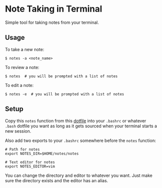 Note Taking in Terminal
=======================
Simple tool for taking notes from your terminal.

Usage
-----
To take a new note:

    $ notes -a <note_name>

To review a note:

    $ notes  # you will be prompted with a list of notes

To edit a note:

    $ notes -e  # you will be prompted with a list of notes


Setup
-----
Copy this `notes` function from this [dotfile](https://github.com/goldhand/dotfiles/blob/master/.functions#L283) into your `.bashrc` or whatever `.bash` dotfile you want as long as it gets sourced when your terminal starts a new session.

Also add two exports to your `.bashrc` somewhere before the `notes` function:

    # Path for notes
    export NOTES_DIR=$HOME/notes/notes

    # Text editor for notes
    export NOTES_EDITOR=vim

You can change the directory and editor to whatever you want. Just make sure the directory exists and the editor has an alias.
